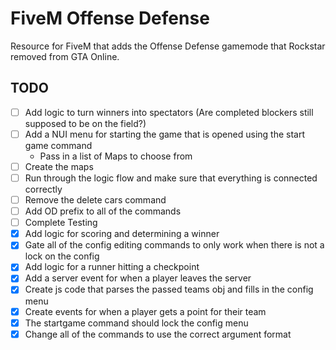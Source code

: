 # FiveM Offense Defense

Resource for FiveM that adds the Offense Defense gamemode that Rockstar removed from GTA Online.

## TODO

- [ ] Add logic to turn winners into spectators (Are completed blockers still supposed to be on the field?)
- [ ] Add a NUI menu for starting the game that is opened using the start game command
  - Pass in a list of Maps to choose from
- [ ] Create the maps
- [ ] Run through the logic flow and make sure that everything is connected correctly
- [ ] Remove the delete cars command
- [ ] Add OD prefix to all of the commands
- [ ] Complete Testing
- [x] Add logic for scoring and determining a winner
- [x] Gate all of the config editing commands to only work when there is not a lock on the config
- [x] Add logic for a runner hitting a checkpoint
- [x] Add a server event for when a player leaves the server
- [x] Create js code that parses the passed teams obj and fills in the config menu
- [x] Create events for when a player gets a point for their team
- [x] The startgame command should lock the config menu
- [x] Change all of the commands to use the correct argument format

